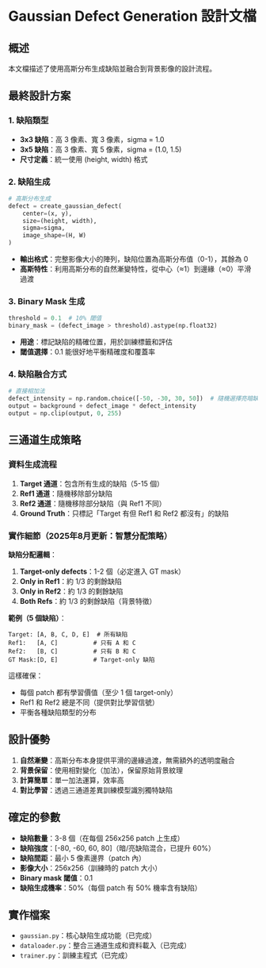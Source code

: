 # Gaussian Defect Generation 設計文檔

## 概述
本文檔描述了使用高斯分布生成缺陷並融合到背景影像的設計流程。

## 最終設計方案

### 1. 缺陷類型
- **3x3 缺陷**：高 3 像素、寬 3 像素，sigma = 1.0
- **3x5 缺陷**：高 3 像素、寬 5 像素，sigma = (1.0, 1.5)
- **尺寸定義**：統一使用 (height, width) 格式

### 2. 缺陷生成
```python
# 高斯分布生成
defect = create_gaussian_defect(
    center=(x, y),
    size=(height, width),
    sigma=sigma,
    image_shape=(H, W)
)
```
- **輸出格式**：完整影像大小的陣列，缺陷位置為高斯分布值（0-1），其餘為 0
- **高斯特性**：利用高斯分布的自然漸變特性，從中心（≈1）到邊緣（≈0）平滑過渡

### 3. Binary Mask 生成
```python
threshold = 0.1  # 10% 閾值
binary_mask = (defect_image > threshold).astype(np.float32)
```
- **用途**：標記缺陷的精確位置，用於訓練標籤和評估
- **閾值選擇**：0.1 能很好地平衡精確度和覆蓋率

### 4. 缺陷融合方式
```python
# 直接相加法
defect_intensity = np.random.choice([-50, -30, 30, 50])  # 隨機選擇亮暗缺陷
output = background + defect_image * defect_intensity
output = np.clip(output, 0, 255)
```

## 三通道生成策略

### 資料生成流程
1. **Target 通道**：包含所有生成的缺陷（5-15 個）
2. **Ref1 通道**：隨機移除部分缺陷
3. **Ref2 通道**：隨機移除部分缺陷（與 Ref1 不同）
4. **Ground Truth**：只標記「Target 有但 Ref1 和 Ref2 都沒有」的缺陷

### 實作細節（2025年8月更新：智慧分配策略）

**缺陷分配邏輯**：
1. **Target-only defects**：1-2 個（必定進入 GT mask）
2. **Only in Ref1**：約 1/3 的剩餘缺陷
3. **Only in Ref2**：約 1/3 的剩餘缺陷
4. **Both Refs**：約 1/3 的剩餘缺陷（背景特徵）

**範例（5 個缺陷）**：
```
Target: [A, B, C, D, E]  # 所有缺陷
Ref1:   [A, C]          # 只有 A 和 C
Ref2:   [B, C]          # 只有 B 和 C
GT Mask:[D, E]          # Target-only 缺陷
```

這樣確保：
- 每個 patch 都有學習價值（至少 1 個 target-only）
- Ref1 和 Ref2 總是不同（提供對比學習信號）
- 平衡各種缺陷類型的分布

## 設計優勢

1. **自然漸變**：高斯分布本身提供平滑的邊緣過渡，無需額外的透明度融合
2. **背景保留**：使用相對變化（加法），保留原始背景紋理
3. **計算簡單**：單一加法運算，效率高
4. **對比學習**：透過三通道差異訓練模型識別獨特缺陷

## 確定的參數

- **缺陷數量**：3-8 個（在每個 256x256 patch 上生成）
- **缺陷強度**：[-80, -60, 60, 80]（暗/亮缺陷混合，已提升 60%）
- **缺陷間距**：最小 5 像素邊界（patch 內）
- **影像大小**：256x256（訓練時的 patch 大小）
- **Binary mask 閾值**：0.1
- **缺陷生成機率**：50%（每個 patch 有 50% 機率含有缺陷）

## 實作檔案
- `gaussian.py`：核心缺陷生成功能（已完成）
- `dataloader.py`：整合三通道生成和資料載入（已完成）
- `trainer.py`：訓練主程式（已完成）